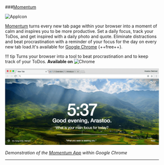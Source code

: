 ###[Momentum](https://momentumdash.com/)

![AppIcon](/Images/MomentumAppIcon.png)

[Momentum](https://momentumdash.com/) turns every new tab page within your browser into a moment of calm and inspires you to be more productive. Set a daily focus, track your ToDos, and get inspired with a daily photo and quote. Eliminate distractions and beat procrastination with a reminder of your focus for the day on every new tab load.It's available for [Google Chrome](https://chrome.google.com/webstore/detail/momentum/laookkfknpbbblfpciffpaejjkokdgca?hl=en) {++free++}. 


!!! tip
	Turns your browser into a tool to beat procrastination and to keep track of your ToDos. 	**Available on** ![Chrome](/Icons/Chrome.png)
	
![Screenshot](GIFs/Momentum.gif)  

_Demonstration of the [Momentum App](https://momentumdash.com/) within Google Chrome_

****
